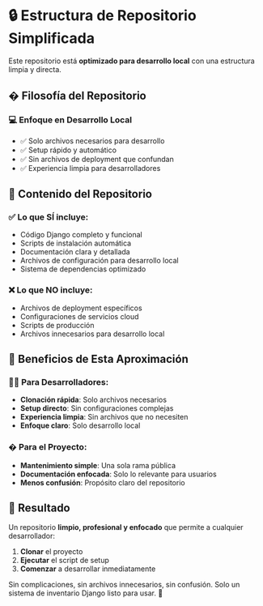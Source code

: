 # 🔒 Estructura de Repositorio Simplificada

Este repositorio está **optimizado para desarrollo local** con una estructura limpia y directa.

## � **Filosofía del Repositorio**

### 💻 **Enfoque en Desarrollo Local**
- ✅ Solo archivos necesarios para desarrollo
- ✅ Setup rápido y automático
- ✅ Sin archivos de deployment que confundan
- ✅ Experiencia limpia para desarrolladores

## 📁 **Contenido del Repositorio**

### ✅ **Lo que SÍ incluye**:
- Código Django completo y funcional
- Scripts de instalación automática
- Documentación clara y detallada
- Archivos de configuración para desarrollo local
- Sistema de dependencias optimizado

### ❌ **Lo que NO incluye**:
- Archivos de deployment específicos
- Configuraciones de servicios cloud
- Scripts de producción
- Archivos innecesarios para desarrollo local

## 🚀 **Beneficios de Esta Aproximación**

### 👨‍💻 **Para Desarrolladores**:
- **Clonación rápida**: Solo archivos necesarios
- **Setup directo**: Sin configuraciones complejas
- **Experiencia limpia**: Sin archivos que no necesiten
- **Enfoque claro**: Solo desarrollo local

### � **Para el Proyecto**:
- **Mantenimiento simple**: Una sola rama pública
- **Documentación enfocada**: Solo lo relevante para usuarios
- **Menos confusión**: Propósito claro del repositorio

## 🎉 **Resultado**

Un repositorio **limpio, profesional y enfocado** que permite a cualquier desarrollador:

1. **Clonar** el proyecto
2. **Ejecutar** el script de setup
3. **Comenzar** a desarrollar inmediatamente

Sin complicaciones, sin archivos innecesarios, sin confusión. Solo un sistema de inventario Django listo para usar. 🎯
